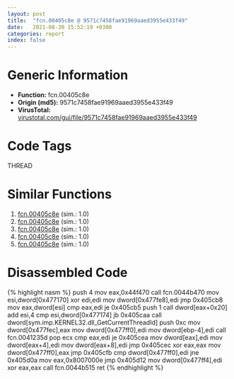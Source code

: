 ```yaml
---
layout: post
title:  "fcn.00405c8e @ 9571c7458fae91969aaed3955e433f49"
date:   2021-08-30 15:52:19 +0300
categories: report
index: false
---
```


# Generic Information
- **Function:** fcn.00405c8e
- **Origin (md5):** 9571c7458fae91969aaed3955e433f49
- **VirusTotal:** [virustotal.com/gui/file/9571c7458fae91969aaed3955e433f49][virustotal_ref]

# Code Tags
<span class="tag" id="THREAD">THREAD</span>


# Similar Functions

1. [fcn.00405c8e][similar_1_ref] (sim.: 1.0)
2. [fcn.00405c8e][similar_2_ref] (sim.: 1.0)
3. [fcn.00405c8e][similar_3_ref] (sim.: 1.0)
4. [fcn.00405c8e][similar_4_ref] (sim.: 1.0)
5. [fcn.00405c8e][similar_5_ref] (sim.: 1.0)


# Disassembled Code

{% highlight nasm %}
push 4
mov eax,0x44f470
call fcn.0044b470
mov esi,dword[0x477170]
xor edi,edi
mov dword[0x477fe8],edi
jmp 0x405cb8
mov eax,dword[esi]
cmp eax,edi
je 0x405cb5
push 1
call dword[eax+0x20]
add esi,4
cmp esi,dword[0x477174]
jb 0x405caa
call dword[sym.imp.KERNEL32.dll_GetCurrentThreadId]
push 0xc
mov dword[0x477fec],eax
mov dword[0x477ff0],edi
mov dword[ebp-4],edi
call fcn.0041235d
pop ecx
cmp eax,edi
je 0x405cea
mov dword[eax],edi
mov dword[eax+4],edi
mov dword[eax+8],edi
jmp 0x405cec
xor eax,eax
mov dword[0x477ff0],eax
jmp 0x405cfb
cmp dword[0x477ff0],edi
jne 0x405d0a
mov eax,0x8007000e
jmp 0x405d12
mov dword[0x477ff4],edi
xor eax,eax
call fcn.0044b515
ret 
{% endhighlight %}


[similar_1_ref]: /report/fcn.00405c8e@bf63ddd2300e0a74a0359de9adcc16ac
[similar_2_ref]: /report/fcn.00405c8e@d541529cc6883f61d162f4cf432d3cb8
[similar_3_ref]: /report/fcn.00405c8e@b49682c7791beec133296706671e7cb3
[similar_4_ref]: /report/fcn.00405c8e@96c77dffd0b78b42b39cc488af0b9ae9
[similar_5_ref]: /report/fcn.00405c8e@3d7f25d788af3e7f7707a736ac852465
[virustotal_ref]: https://www.virustotal.com/gui/file/9571c7458fae91969aaed3955e433f49